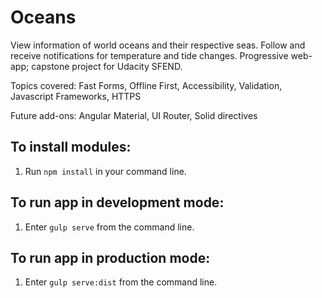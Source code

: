 # Oceans

View information of world oceans and their respective seas. Follow and receive notifications for temperature and tide changes. Progressive web-app; capstone project for Udacity SFEND.

Topics covered: Fast Forms, Offline First, Accessibility, Validation, Javascript Frameworks, HTTPS

Future add-ons: Angular Material, UI Router, Solid directives

## To install modules:
1. Run `npm install` in your command line.

## To run app in development mode:
1. Enter `gulp serve` from the command line.

## To run app in production mode:
1. Enter `gulp serve:dist` from the command line.
